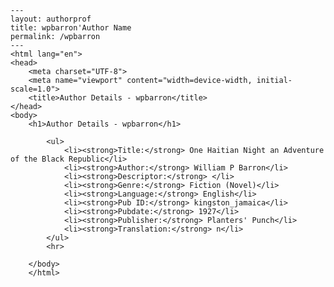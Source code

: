 
    ---
    layout: authorprof
    title: wpbarron'Author Name 
    permalink: /wpbarron
    ---
    <html lang="en">
    <head>
        <meta charset="UTF-8">
        <meta name="viewport" content="width=device-width, initial-scale=1.0">
        <title>Author Details - wpbarron</title>
    </head>
    <body>
        <h1>Author Details - wpbarron</h1>
        
            <ul>
                <li><strong>Title:</strong> One Haitian Night an Adventure of the Black Republic</li>
                <li><strong>Author:</strong> William P Barron</li>
                <li><strong>Descriptor:</strong> </li>
                <li><strong>Genre:</strong> Fiction (Novel)</li>
                <li><strong>Language:</strong> English</li>
                <li><strong>Pub ID:</strong> kingston_jamaica</li>
                <li><strong>Pubdate:</strong> 1927</li>
                <li><strong>Publisher:</strong> Planters' Punch</li>
                <li><strong>Translation:</strong> n</li>
            </ul>
            <hr>
            
        </body>
        </html>
        